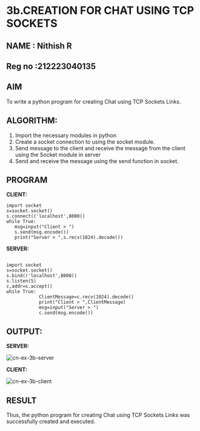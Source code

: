 # 3b.CREATION FOR CHAT USING TCP SOCKETS
## NAME : Nithish R
## Reg no :212223040135
## AIM
To write a python program for creating Chat using TCP Sockets Links.
## ALGORITHM:
1. Import the necessary modules in python
2. Create a socket connection to using the socket module.
3. Send message to the client and receive the message from the client using the Socket module in
 server
4. Send and receive the message using the send function in socket.
## PROGRAM
**CLIENT:**
 ```
import socket 
s=socket.socket() 
s.connect(('localhost',8000)) 
while True: 
    msg=input("Client > ") 
    s.send(msg.encode()) 
    print("Server > ",s.recv(1024).decode())
```

**SERVER:**
```
 
import socket 
s=socket.socket() 
s.bind(('localhost',8000)) 
s.listen(5) 
c,addr=s.accept() 
while True: 
            ClientMessage=c.recv(1024).decode() 
            print("Client > ",ClientMessage) 
            msg=input("Server > ") 
            c.send(msg.encode())

```

## OUTPUT:

**SERVER:**

![cn-ex-3b-server](https://github.com/gururaghav2925/3b_CHAT_USING_TCP_SOCKETS/assets/151489500/92fb00d4-a7f8-4792-8058-adff7ebe7214)


**CLIENT:**

![cn-ex-3b-client](https://github.com/gururaghav2925/3b_CHAT_USING_TCP_SOCKETS/assets/151489500/b8a7755e-6608-4fa2-a4f6-e2df917dfac9)




## RESULT
Thus, the python program for creating Chat using TCP Sockets Links was successfully 
created and executed.
